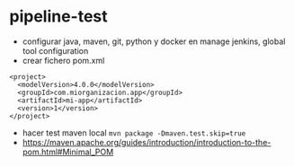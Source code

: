 # pipeline-test

- configurar java, maven, git, python y docker en manage jenkins, global tool configuration
- crear fichero pom.xml
```
<project>
  <modelVersion>4.0.0</modelVersion>
  <groupId>com.miorganizacion.app</groupId>
  <artifactId>mi-app</artifactId>
  <version>1</version>
</project>
```
- hacer test maven local
`mvn package -Dmaven.test.skip=true`
- <https://maven.apache.org/guides/introduction/introduction-to-the-pom.html#Minimal_POM>
